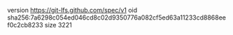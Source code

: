 version https://git-lfs.github.com/spec/v1
oid sha256:7a6298c054ed046cd8c02d9350776a082cf5ed63a11233cd8868eef0c2cb8233
size 3221

